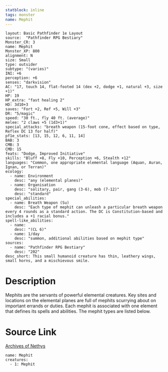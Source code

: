 ```yaml
---
statblock: inline
tags: monster
name: Mephit
---
```

```statblock
layout: Basic Pathfinder 1e Layout
source:  "Pathfinder RPG Bestiary"
Monster_CR: 3
name: Mephit
Monster_XP: 800
alignment: N
size: Small
type: outsider
subtype: "(varies)"
INI: +6
perception: +6
senses: "darkvision"
AC: "17, touch 14, flat-footed 14 (dex +2, dodge +1, natural +3, size +1)"
HP: 19
HP_extra: "fast healing 2"
HD: 3d10+3
saves: "Fort +2, Ref +5, Will +3"
DR: "5/magic"
speed: "30 ft., fly 40 ft. (average)"
melee: "2 claws +5 (1d3+1)"
special_attacks: "breath weapon (15-foot cone, effect based on type, Reflex DC 13 for half)"
pf1e_stats: [13, 15, 12, 6, 11, 14]
BAB: 3
CMB: 3
CMD: 15
feats: "Dodge, Improved Initiative"
skills: "Bluff +8, Fly +10, Perception +6, Stealth +12"
languages: "Common, one appropriate elemental language (Aquan, Auran, Ignan, or Terran)"
ecology:
  - name: Environment
    desc: "any (elemental planes)"
  - name: Organisation
    desc: "solitary, pair, gang (3-6), mob (7-12)"
    desc: "standard"
special_abilities:
  - name: Breath Weapon (Su)
    desc: "Each type of mephit can unleash a particular breath weapon every 4 rounds as a standard action. The DC is Constitution-based and includes a +1 racial bonus."
spell-like_abilities:
  - name:
    desc: "(CL 6)"
  - name: 1/day
    desc: "summon, additional abilities based on mephit type"
sources:
  - name: "Pathfinder RPG Bestiary"
    desc: "202"
desc_short: This small humanoid creature has thin, leathery wings, small horns, and a mischievous smile.
```
# Description
Mephits are the servants of powerful elemental creatures. Key sites and locations on the elemental planes are full of mephits scurrying about on important errands or duties. Each mephit is associated with one element that defines its spells and abilities. The mephit types are listed below.
# Source Link
[Archives of Nethys](https://aonprd.com/MonsterDisplay.aspx?ItemName=Mephit)
```encounter-table
name: Mephit
creatures:
  - 1: Mephit
```
